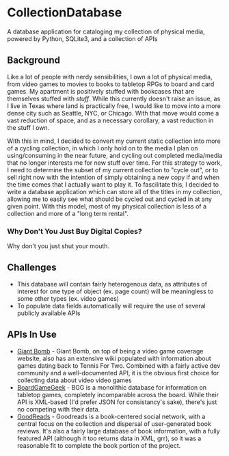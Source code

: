 # CollectionDatabase
A database application for cataloging my collection of physical media, powered by Python, SQLite3, and a collection of APIs

## Background
Like a lot of people with nerdy sensibilities, I own a lot of physical media, from video games to movies to books to tabletop RPGs to board and card games. My apartment is positively stuffed with bookcases that are themselves stuffed with _stuff_. While this currently doesn't raise an issue, as I live in Texas where land is practically free, I would like to move into a more dense city such as Seattle, NYC, or Chicago. With that move would come a vast reduction of space, and as a necessary corollary, a vast reduction in the stuff I own.

With this in mind, I decided to convert my current static collection into more of a cycling collection, in which I only hold on to the media I plan on using/consuming in the near future, and cycling out completed media/media that no longer interests me for new stuff over time. For this strategy to work, I need to determine the subset of my current collection to "cycle out", or to sell right now with the intention of simply obtaining a new copy if and when the time comes that I actually want to play it. To fascilitate this, I decided to write a database application which can store all of the titles in my collection, allowing me to easily see what should be cycled out and cycled in at any given point. With this model, most of my physical collection is less of a collection and more of a "long term rental".

### Why Don't You Just Buy Digital Copies?
Why don't you just shut your mouth.

## Challenges
  * This database will contain fairly heterogenous data, as attributes of interest for one type of object (ex. page count) will be meaningless to some other types (ex. video games)
  * To populate data fields automatically will require the use of several publicly available APIs

## APIs In Use
  * [Giant Bomb](https://www.giantbomb.com/api/) - Giant Bomb, on top of being a video game coverage website, also has an extensive wiki populated with information about games dating back to Tennis For Two. Combined with a fairly active dev community and a well-documented API, it is the obvious first choice for collecting data about video video games
  * [BoardGameGeek](https://boardgamegeek.com/wiki/page/BGG_XML_API2) - BGG is a monolithic database for information on tabletop games, completely incomparable across the board. While their API is XML-based (I'd prefer JSON for consistancy's sake), there's just no competing with their data.
  * [GoodReads](https://www.goodreads.com/api) - Goodreads is a book-centered social network, with a central focus on the collection and dispersal of user-generated book reviews. It's also a fairly large database of book information, with a fully featured API (although it too returns data in XML, grr), so it was a reasonable fit to complete the book portion of the project.
